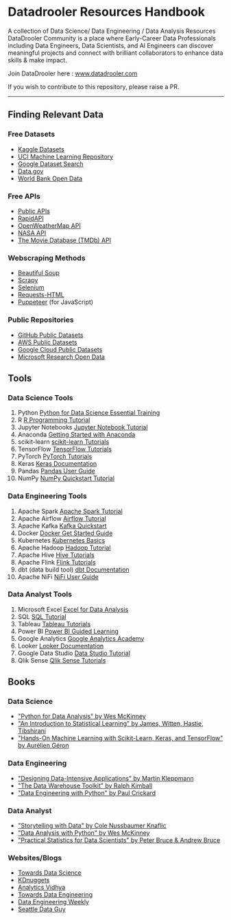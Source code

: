 # Datadrooler Resources Handbook
A collection of Data Science/ Data Engineering / Data Analysis Resources
DataDrooler Community is a place where Early-Career Data Professionals including Data Engineers, Data Scientists, and AI Engineers can discover meaningful projects and connect with brilliant collaborators to enhance data skills & make impact.

Join DataDrooler here : www.datadrooler.com

If you wish to contribute to this repository, please raise a PR.

---
## Finding Relevant Data
### Free Datasets
- [Kaggle Datasets](https://www.kaggle.com/datasets)
- [UCI Machine Learning Repository](https://archive.ics.uci.edu/ml/index.php)
- [Google Dataset Search](https://datasetsearch.research.google.com/)
- [Data.gov](https://data.gov/)
- [World Bank Open Data](https://data.worldbank.org/)

### Free APIs
- [Public APIs](https://github.com/public-apis/public-apis)
- [RapidAPI](https://rapidapi.com/collection/list-of-free-apis)
- [OpenWeatherMap API](https://openweathermap.org/api)
- [NASA API](https://api.nasa.gov/)
- [The Movie Database (TMDb) API](https://www.themoviedb.org/documentation/api)

### Webscraping Methods
- [Beautiful Soup](https://www.crummy.com/software/BeautifulSoup/bs4/doc/)
- [Scrapy](https://scrapy.org/)
- [Selenium](https://www.selenium.dev/)
- [Requests-HTML](https://github.com/psf/requests-html)
- [Puppeteer](https://pptr.dev/) (for JavaScript)

### Public Repositories
- [GitHub Public Datasets](https://github.com/awesomedata/awesome-public-datasets)
- [AWS Public Datasets](https://registry.opendata.aws/)
- [Google Cloud Public Datasets](https://cloud.google.com/public-datasets)
- [Microsoft Research Open Data](https://msropendata.com/)

## Tools

### Data Science Tools 

1. Python [Python for Data Science Essential Training](https://wiki.python.org/moin/BeginnersGuide)
2. R [R Programming Tutorial](https://www.datacamp.com/courses/free-introduction-to-r)
3. Jupyter Notebooks [Jupyter Notebook Tutorial](https://www.dataquest.io/blog/jupyter-notebook-tutorial/)
4. Anaconda [Getting Started with Anaconda](https://docs.anaconda.com/anaconda/user-guide/getting-started/)
5. scikit-learn [scikit-learn Tutorials](https://scikit-learn.org/stable/tutorial/index.html)
6. TensorFlow [TensorFlow Tutorials](https://www.tensorflow.org/tutorials)
7. PyTorch [PyTorch Tutorials](https://pytorch.org/tutorials/)
8. Keras [Keras Documentation](https://keras.io/getting_started/)
9. Pandas [Pandas User Guide](https://pandas.pydata.org/docs/user_guide/index.html)
10. NumPy [NumPy Quickstart Tutorial](https://numpy.org/doc/stable/user/quickstart.html)

### Data Engineering Tools

1. Apache Spark [Apache Spark Tutorial](https://spark.apache.org/docs/latest/quick-start.html)
2. Apache Airflow [Airflow Tutorial](https://airflow.apache.org/docs/apache-airflow/stable/tutorial.html)
3. Apache Kafka [Kafka Quickstart](https://kafka.apache.org/quickstart)
4. Docker [Docker Get Started Guide](https://docs.docker.com/get-started/)
5. Kubernetes [Kubernetes Basics](https://kubernetes.io/docs/tutorials/kubernetes-basics/)
6. Apache Hadoop [Hadoop Tutorial](https://hadoop.apache.org/docs/current/hadoop-project-dist/hadoop-common/SingleCluster.html)
7. Apache Hive [Hive Tutorials](https://cwiki.apache.org/confluence/display/Hive/Tutorial)
8. Apache Flink [Flink Tutorials](https://nightlies.apache.org/flink/flink-docs-master/docs/try-flink/datastream/)
9. dbt (data build tool) [dbt Documentation](https://docs.getdbt.com/docs/introduction)
10. Apache NiFi [NiFi User Guide](https://nifi.apache.org/docs/nifi-docs/html/user-guide.html)

### Data Analyst Tools

1. Microsoft Excel [Excel for Data Analysis](https://support.microsoft.com/en-us/office/excel-video-training-9bc05390-e94c-46af-a5b3-d7c22f6990bb)
2. SQL [SQL Tutorial](https://www.w3schools.com/sql/)
3. Tableau [Tableau Tutorials](https://www.tableau.com/learn/training)
4. Power BI [Power BI Guided Learning](https://docs.microsoft.com/en-us/power-bi/guided-learning/)
5. Google Analytics [Google Analytics Academy](https://analytics.google.com/analytics/academy/)
6. Looker [Looker Documentation](https://docs.looker.com/)
7. Google Data Studio [Data Studio Tutorial](https://support.google.com/datastudio/answer/6283323?hl=en)
8. Qlik Sense [Qlik Sense Tutorials](https://help.qlik.com/en-US/sense/February2022/Content/Sense_Helpsites/Tutorials/Tutorials.htm)

## Books

### Data Science

- ["Python for Data Analysis" by Wes McKinney](https://www.oreilly.com/library/view/python-for-data/9781491957653/)
- ["An Introduction to Statistical Learning" by James, Witten, Hastie, Tibshirani](https://www.statlearning.com/)
- ["Hands-On Machine Learning with Scikit-Learn, Keras, and TensorFlow" by Aurélien Géron](https://www.oreilly.com/library/view/hands-on-machine-learning/9781492032632/)

### Data Engineering

- ["Designing Data-Intensive Applications" by Martin Kleppmann](https://www.oreilly.com/library/view/designing-data-intensive-applications/9781491903063/)
- ["The Data Warehouse Toolkit" by Ralph Kimball](https://www.wiley.com/en-us/The+Data+Warehouse+Toolkit%3A+The+Definitive+Guide+to+Dimensional+Modeling%2C+3rd+Edition-p-9781118530801)
- ["Data Engineering with Python" by Paul Crickard](https://www.packtpub.com/product/data-engineering-with-python/9781839214189)

### Data Analyst

- ["Storytelling with Data" by Cole Nussbaumer Knaflic](http://www.storytellingwithdata.com/)
- ["Data Analysis with Python" by Wes McKinney](https://wesmckinney.com/book/)
- ["Practical Statistics for Data Scientists" by Peter Bruce & Andrew Bruce](https://www.oreilly.com/library/view/practical-statistics-for/9781492072935/)


### Websites/Blogs
- [Towards Data Science](https://towardsdatascience.com/)
- [KDnuggets](https://www.kdnuggets.com/)
- [Analytics Vidhya](https://www.analyticsvidhya.com/)
- [Towards Data Engineering](https://towardsdatascience.com/tagged/data-engineering)
- [Data Engineering Weekly](https://dataengineeringweekly.substack.com/)
- [Seattle Data Guy](https://www.seattledataguy.com/)










